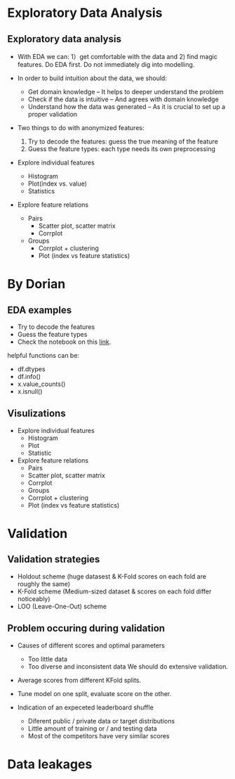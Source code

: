 # Exploratory Data Analysis
## Exploratory data analysis

* With EDA we can: 1）get comfortable with the data and 2) find magic features. Do EDA first. Do not immediately dig into modelling.

* In order to build intuition about the data, we should:

	* Get domain knowledge – It helps to deeper understand the problem
	* Check if the data is intuitive – And agrees with domain knowledge
	* Understand how the data was generated – As it is crucial to set up a proper validation
	
* Two things to do with anonymized features:

	1. Try to decode the features: guess the true meaning of the feature
	2. Guess the feature types: each type needs its own preprocessing

* Explore individual features
	
	* Histogram
	* Plot(index vs. value)
	* Statistics

* Explore feature relations
	
	* Pairs
		* Scatter plot, scatter matrix
		* Corrplot
	* Groups
		* Corrplot + clustering
		* Plot (index vs feature statistics)
	

# By Dorian
## EDA examples
* Try to decode the features
* Guess the feature types
* Check the notebook on this [link](https://jokkzswedqbueyrtgrujqn.coursera-apps.org/notebooks/readonly/reading_materials/EDA_Springleaf_screencast.ipynb).

helpful functions can be:
* df.dtypes
* df.info()
* x.value_counts()
* x.isnull()

## Visulizations
* Explore individual features
    * Histogram
    * Plot
    * Statistic
* Explore feature relations
    * Pairs
	* Scatter plot, scatter matrix
	* Corrplot
    * Groups
	* Corrplot + clustering
	* Plot (index vs feature statistics)
# Validation
## Validation strategies
* Holdout scheme (huge datasest & K-Fold scores on each fold are roughly the same)
* K-Fold scheme (Medium-sized dataset & scores on each fold differ noticeably)
* LOO (Leave-One-Out) scheme

## Problem occuring during validation
* Causes of different scores and optimal parameters
    * Too little data
    * Too diverse and inconsistent data
We should do extensive validation.
* Average scores from different KFold splits.
* Tune model on one split, evaluate score on the other.

* Indication of an expeceted leaderboard shuffle
    * Diferent public / private data or target distributions
    * Little amount of training or / and testing data
    * Most of the competitors have very similar scores
# Data leakages
